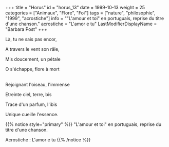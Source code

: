 +++
title = "Horus"
id = "horus_13"
date = 1999-10-13
weight = 25
categories = ["Animaux", "Flore", "Foi"]
tags = ["nature", "philosophie", "1999", "acrostiche"]
info = "\"L'amour et toi\" en portuguais, reprise du titre d'une chanson."
acrostiche = "L'amor e tu"
LastModifierDisplayName = "Barbara Post"
+++

Là, tu ne sais pas encor,

A travers le vent son râle,

Mis doucement, un pétale

O s'échappe, flore à mort

 \
Rejoignant l'oiseau, l'immense

Etreinte ciel, terre, bis

Trace d'un parfum, l'ibis

Unique cueille l'essence.

{{% notice style="primary" %}}
\"L'amour et toi\" en portuguais, reprise du titre d'une chanson.

Acrostiche : L'amor e tu
{{% /notice %}}
